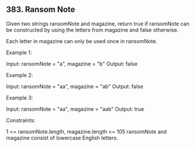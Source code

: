 ## 383. Ransom Note

Given two strings ransomNote and magazine, return true if ransomNote can be constructed by using the letters from magazine and false otherwise.

Each letter in magazine can only be used once in ransomNote.



Example 1:

Input: ransomNote = "a", magazine = "b"
Output: false


Example 2:

Input: ransomNote = "aa", magazine = "ab"
Output: false


Example 3:

Input: ransomNote = "aa", magazine = "aab"
Output: true


Constraints:

1 <= ransomNote.length, magazine.length <= 105
ransomNote and magazine consist of lowercase English letters.